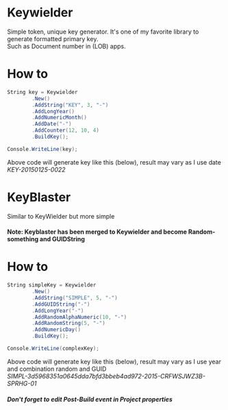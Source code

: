 Keywielder
==========

Simple token, unique key generator. It's one of my favorite library to generate formatted primary key.  
Such as Document number in (LOB) apps.

# How to

```csharp
String key = Keywielder
        .New()
        .AddString("KEY", 3, "-")
        .AddLongYear()
        .AddNumericMonth()
        .AddDate("-")
        .AddCounter(12, 10, 4)
        .BuildKey();

Console.WriteLine(key);
```

Above code will generate key like this (below), result may vary as I use date  
*KEY-20150125-0022*  



# KeyBlaster

Similar to KeyWielder but more simple
#### Note: Keyblaster has been merged to Keywielder and become Random-something and GUIDString

# How to

```csharp
String simpleKey = Keywielder
        .New()
        .AddString("SIMPLE", 5, "-")
        .AddGUIDString("-")
        .AddLongYear("-")
        .AddRandomAlphaNumeric(10, "-")
        .AddRandomString(5, "-")
        .AddNumericDay()
        .BuildKey();

Console.WriteLine(complexKey);
```

Above code will generate key like this (below), result may vary as I use year and combination random and GUID  
*SIMPL-3d5968351a0645dda7bfd3bbeb4ad972-2015-CRFWSJWZ3B-SPRHG-01*  



##### Don't forget to edit Post-Build event in Project properties